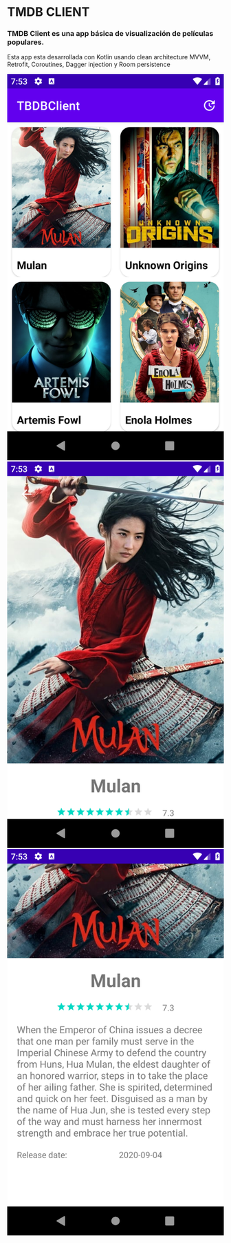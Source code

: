 # TMDB CLIENT

### TMDB Client es una app básica de visualización de películas populares.

Esta app esta desarrollada con Kotlin usando clean architecture MVVM, Retrofit, Coroutines, Dagger injection y Room persistence

![](pic1.png)
![](pic2.png)
![](pic3.png)
